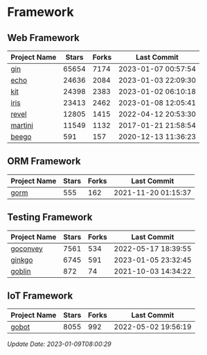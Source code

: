 # Framework

## Web Framework
| Project Name | Stars | Forks | Last Commit |
| ------------ | ----- | ----- | ----------- |
| [gin](https://github.com/gin-gonic/gin) | 65654 | 7174 | 2023-01-07 00:57:54 |
| [echo](https://github.com/labstack/echo) | 24636 | 2084 | 2023-01-03 22:09:30 |
| [kit](https://github.com/go-kit/kit) | 24398 | 2383 | 2023-01-02 06:10:18 |
| [iris](https://github.com/kataras/iris) | 23413 | 2462 | 2023-01-08 12:05:41 |
| [revel](https://github.com/revel/revel) | 12805 | 1415 | 2022-04-12 20:53:30 |
| [martini](https://github.com/go-martini/martini) | 11549 | 1132 | 2017-01-21 21:58:54 |
| [beego](https://github.com/astaxie/beego) | 591 | 157 | 2020-12-13 11:36:23 |

## ORM Framework
| Project Name | Stars | Forks | Last Commit |
| ------------ | ----- | ----- | ----------- |
| [gorm](https://github.com/jinzhu/gorm) | 555 | 162 | 2021-11-20 01:15:37 |

## Testing Framework
| Project Name | Stars | Forks | Last Commit |
| ------------ | ----- | ----- | ----------- |
| [goconvey](https://github.com/smartystreets/goconvey) | 7561 | 534 | 2022-05-17 18:39:55 |
| [ginkgo](https://github.com/onsi/ginkgo) | 6745 | 591 | 2023-01-05 23:32:45 |
| [goblin](https://github.com/franela/goblin) | 872 | 74 | 2021-10-03 14:34:22 |

## IoT Framework
| Project Name | Stars | Forks | Last Commit |
| ------------ | ----- | ----- | ----------- |
| [gobot](https://github.com/hybridgroup/gobot) | 8055 | 992 | 2022-05-02 19:56:19 |

*Update Date: 2023-01-09T08:00:29*
